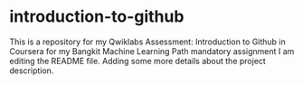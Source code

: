 # introduction-to-github
This is a repository for my Qwiklabs Assessment: Introduction to Github in Coursera for my Bangkit Machine Learning Path mandatory assignment
I am editing the README file. Adding some more details about the project description.
